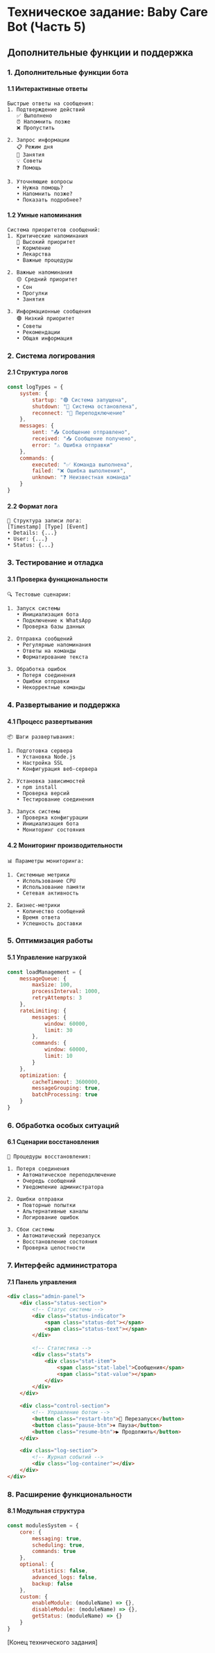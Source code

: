 # Техническое задание: Baby Care Bot (Часть 5)
## Дополнительные функции и поддержка

### 1. Дополнительные функции бота

#### 1.1 Интерактивные ответы
```
Быстрые ответы на сообщения:
1. Подтверждение действий
   ✅ Выполнено
   ⏰ Напомнить позже
   ❌ Пропустить

2. Запрос информации
   📋 Режим дня
   🎯 Занятия
   💡 Советы
   ❓ Помощь

3. Уточняющие вопросы
   • Нужна помощь?
   • Напомнить позже?
   • Показать подробнее?
```

#### 1.2 Умные напоминания
```
Система приоритетов сообщений:
1. Критические напоминания
   🔴 Высокий приоритет
   • Кормление
   • Лекарства
   • Важные процедуры

2. Важные напоминания
   🟡 Средний приоритет
   • Сон
   • Прогулки
   • Занятия

3. Информационные сообщения
   🟢 Низкий приоритет
   • Советы
   • Рекомендации
   • Общая информация
```

### 2. Система логирования

#### 2.1 Структура логов
```javascript
const logTypes = {
    system: {
        startup: "🟢 Система запущена",
        shutdown: "🔴 Система остановлена",
        reconnect: "🔄 Переподключение"
    },
    messages: {
        sent: "📤 Сообщение отправлено",
        received: "📥 Сообщение получено",
        error: "⚠️ Ошибка отправки"
    },
    commands: {
        executed: "✅ Команда выполнена",
        failed: "❌ Ошибка выполнения",
        unknown: "❓ Неизвестная команда"
    }
}
```

#### 2.2 Формат лога
```
📝 Структура записи лога:
[Timestamp] [Type] [Event]
• Details: {...}
• User: {...}
• Status: {...}
```

### 3. Тестирование и отладка

#### 3.1 Проверка функциональности
```
🔍 Тестовые сценарии:

1. Запуск системы
   • Инициализация бота
   • Подключение к WhatsApp
   • Проверка базы данных

2. Отправка сообщений
   • Регулярные напоминания
   • Ответы на команды
   • Форматирование текста

3. Обработка ошибок
   • Потеря соединения
   • Ошибки отправки
   • Некорректные команды
```

### 4. Развертывание и поддержка

#### 4.1 Процесс развертывания
```
📦 Шаги развертывания:

1. Подготовка сервера
   • Установка Node.js
   • Настройка SSL
   • Конфигурация веб-сервера

2. Установка зависимостей
   • npm install
   • Проверка версий
   • Тестирование соединения

3. Запуск системы
   • Проверка конфигурации
   • Инициализация бота
   • Мониторинг состояния
```

#### 4.2 Мониторинг производительности
```
📊 Параметры мониторинга:

1. Системные метрики
   • Использование CPU
   • Использование памяти
   • Сетевая активность

2. Бизнес-метрики
   • Количество сообщений
   • Время ответа
   • Успешность доставки
```

### 5. Оптимизация работы

#### 5.1 Управление нагрузкой
```javascript
const loadManagement = {
    messageQueue: {
        maxSize: 100,
        processInterval: 1000,
        retryAttempts: 3
    },
    rateLimiting: {
        messages: {
            window: 60000,
            limit: 30
        },
        commands: {
            window: 60000,
            limit: 10
        }
    },
    optimization: {
        cacheTimeout: 3600000,
        messageGrouping: true,
        batchProcessing: true
    }
}
```

### 6. Обработка особых ситуаций

#### 6.1 Сценарии восстановления
```
🔄 Процедуры восстановления:

1. Потеря соединения
   • Автоматическое переподключение
   • Очередь сообщений
   • Уведомление администратора

2. Ошибки отправки
   • Повторные попытки
   • Альтернативные каналы
   • Логирование ошибок

3. Сбои системы
   • Автоматический перезапуск
   • Восстановление состояния
   • Проверка целостности
```

### 7. Интерфейс администратора

#### 7.1 Панель управления
```html
<div class="admin-panel">
    <div class="status-section">
        <!-- Статус системы -->
        <div class="status-indicator">
            <span class="status-dot"></span>
            <span class="status-text"></span>
        </div>
        
        <!-- Статистика -->
        <div class="stats">
            <div class="stat-item">
                <span class="stat-label">Сообщения</span>
                <span class="stat-value"></span>
            </div>
        </div>
    </div>

    <div class="control-section">
        <!-- Управление ботом -->
        <button class="restart-btn">🔄 Перезапуск</button>
        <button class="pause-btn">⏸ Пауза</button>
        <button class="resume-btn">▶️ Продолжить</button>
    </div>

    <div class="log-section">
        <!-- Журнал событий -->
        <div class="log-container"></div>
    </div>
</div>
```

### 8. Расширение функциональности

#### 8.1 Модульная структура
```javascript
const modulesSystem = {
    core: {
        messaging: true,
        scheduling: true,
        commands: true
    },
    optional: {
        statistics: false,
        advanced_logs: false,
        backup: false
    },
    custom: {
        enableModule: (moduleName) => {},
        disableModule: (moduleName) => {},
        getStatus: (moduleName) => {}
    }
}
```

[Конец технического задания]
